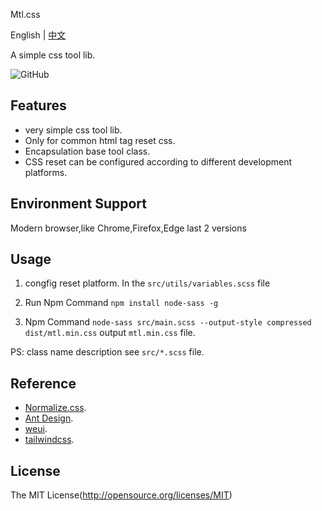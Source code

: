 Mtl.css

English | [中文](README-zh.md)

A simple css tool lib.

![GitHub](https://img.shields.io/github/license/Srooter/Mtl-css)

## Features

- very simple css tool lib.
- Only for common html tag reset css.
- Encapsulation base tool class.
- CSS reset can be configured according to different development platforms.

## Environment Support

Modern browser,like Chrome,Firefox,Edge last 2 versions

## Usage

1. congfig reset platform. In the `src/utils/variables.scss` file

2. Run Npm Command `npm install node-sass -g`

3. Npm Command `node-sass src/main.scss --output-style compressed dist/mtl.min.css` output `mtl.min.css` file.

PS: class name description see `src/*.scss` file.

## Reference

- [Normalize.css](https://necolas.github.io/normalize.css/).
- [Ant Design](https://ant.design/index-cn).
- [weui](https://weui.io/).
- [tailwindcss](https://tailwindcss.com/).

## License

The MIT License(http://opensource.org/licenses/MIT)
